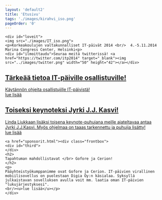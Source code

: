 ```yaml
---
layout: 'default2'
title: 'Etusivu'
tags: './images/kirahvi_iso.png'
pageOrder: '0'
---
```

<div class="pageupper">

	<div id="loveit">
	<img src="./images/IT_iso.png">
	<p>Korkeakoulujen valtakunnalliset IT-päivät 2014 <br/>  4.-5.11.2014 Marina Congress Center, Helsinki<p>
	<div id="ilmoittaudu">Seuraa meitä twitterissä! <a href="https://twitter.com/itp2014" target="_blank"><img src="../images/twitter.png" width="50" height="42"></a></div>	
</div>
</div>


<div class="pagelower" class="clearfix">
<a href="uutiset/osallistujille.html">
		<div class="frontbox">
			<div id="first">
			</div>
				<h2>
				Tärkeää tietoa IT-päiville osallistuville!
				</h2>
				<p>
				Käytännön ohjeita osallistujille IT-päivistä! 
				<br/><u>lue lisää</u></p>
	</div>
</a>
<a href="/uutiset/jyrki.html">
		<div class="frontbox">
			<div id="second">
				</div>
				<h2>
				Toiseksi keynoteksi Jyrki J.J. Kasvi!
				</h2>
				<p>
				Linda Liukkaan lisäksi toisena keynote-puhujana meille ajateltavaa antaa Jyrki J.J.Kasvi. Myös ohjelmaa on taaas tarkennettu ja puhujia lisätty!
				<br/><u>lue lisää</u></p>
	</div>
</a>
	
	<a href="sponsorit.html"><div class="frontbox">
	<div id="third">
	</div>
	<h2>
	Tapahtuman mahdollistavat </br> Gofore ja Cerion! 
	</h2>
	<p>
	Pääyhteistyökumppanimme ovat Gofore ja Cerion. IT-päivien virallinen mobiilisovellus on puolestaan Digia Oy:n käsialaa. Syksyllä julkaistavan sovelluksen avulla voit mm. laatia oman IT-päivien "lukujärjestyksesi".
	<br/><u>lue lisää</u></p>
	</div>
</a>
<!--	<a href="puhujat.html">
<div class="frontbox">
	<div id="first">
	</div>
	<h2>
	Pääyhteistyö-<br/>kumppaneina</br> Gofore ja Cerion! 
	</h2>
	<p>
	Kiitollisena ja ylpeinä toivotamme pääyhteistyökumppanimme</br> Goforen ja Cerionin mukaan tiimiin! Digia Oy puolestaan tekee tapahtuman virallisen mobiiliappsin, joka julkaistaan hieman ennen tapahtumaa. Appsissa pääset tekemään omaa "lukujärjestystäsi". 
	</p>
	</div></a>-->
</div>
